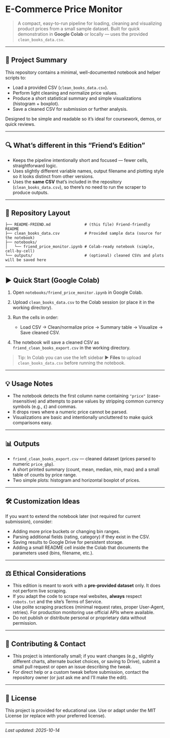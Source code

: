 # E-Commerce Price Monitor 

> A compact, easy-to-run pipeline for loading, cleaning and visualizing product prices from a small sample dataset.
> Built for quick demonstration in **Google Colab** or locally — uses the provided `clean_books_data.csv`.

---

## 📌 Project Summary

This repository contains a minimal, well-documented notebook and helper scripts to:

* Load a provided CSV (`clean_books_data.csv`).
* Perform light cleaning and normalize price values.
* Produce a short statistical summary and simple visualizations (histogram + boxplot).
* Save a cleaned CSV for submission or further analysis.

Designed to be simple and readable so it’s ideal for coursework, demos, or quick reviews.

---

## 🔍 What’s different in this “Friend’s Edition”

* Keeps the pipeline intentionally short and focused — fewer cells, straightforward logic.
* Uses slightly different variable names, output filename and plotting style so it looks distinct from other versions.
* Uses the **same CSV** that’s included in the repository (`clean_books_data.csv`), so there’s no need to run the scraper to produce outputs.

---

## 📁 Repository Layout

```
├── README-FRIEND.md               # (this file) Friend-friendly README
├── clean_books_data.csv           # Provided sample data (source for the notebook)
├── notebooks/
│   └── friend_price_monitor.ipynb # Colab-ready notebook (simple, cell-by-cell)
└── outputs/                       # (optional) cleaned CSVs and plots will be saved here
```

---

## ▶️ Quick Start (Google Colab)

1. Open `notebooks/friend_price_monitor.ipynb` in Google Colab.
2. Upload `clean_books_data.csv` to the Colab session (or place it in the working directory).
3. Run the cells in order:

   * Load CSV → Clean/normalize price → Summary table → Visualize → Save cleaned CSV.
4. The notebook will save a cleaned CSV as `friend_clean_books_export.csv` in the working directory.

> Tip: In Colab you can use the left sidebar ▶️ **Files** to upload `clean_books_data.csv` before running the notebook.

---

## 💡 Usage Notes

* The notebook detects the first column name containing `"price"` (case-insensitive) and attempts to parse values by stripping common currency symbols (e.g., `£`) and commas.
* It drops rows where a numeric price cannot be parsed.
* Visualizations are basic and intentionally uncluttered to make quick comparisons easy.

---

## 📊 Outputs

* `friend_clean_books_export.csv` — cleaned dataset (prices parsed to numeric `price_gbp`).
* A short printed summary (count, mean, median, min, max) and a small table of counts by price range.
* Two simple plots: histogram and horizontal boxplot of prices.

---

## 🛠️ Customization Ideas

If you want to extend the notebook later (not required for current submission), consider:

* Adding more price buckets or changing bin ranges.
* Parsing additional fields (rating, category) if they exist in the CSV.
* Saving results to Google Drive for persistent storage.
* Adding a small README cell inside the Colab that documents the parameters used (bins, filename, etc.).

---

## ⚖️ Ethical Considerations

* This edition is meant to work with a **pre-provided dataset** only. It does not perform live scraping.
* If you adapt the code to scrape real websites, **always** respect `robots.txt` and the site’s Terms of Service.
* Use polite scraping practices (minimal request rates, proper User-Agent, retries). For production monitoring use official APIs where available.
* Do not publish or distribute personal or proprietary data without permission.

---

## 🤝 Contributing & Contact

* This project is intentionally small; if you want changes (e.g., slightly different charts, alternate bucket choices, or saving to Drive), submit a small pull request or open an issue describing the tweak.
* For direct help or a custom tweak before submission, contact the repository owner (or just ask me and I’ll make the edit).

---

## 📝 License

This project is provided for educational use. Use or adapt under the MIT License (or replace with your preferred license).

---

*Last updated: 2025-10-14*
